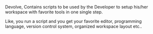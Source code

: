 Devolve, Contains scripts to be used by the Developer to setup his/her
workspace with favorite tools in one single step.

Like, you run a script and you get your favorite editor, programming
language, version control system, organized workspace layout etc..


